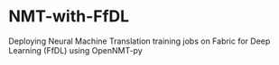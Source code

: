 # NMT-with-FfDL
Deploying Neural Machine Translation training jobs on Fabric for Deep Learning (FfDL) using OpenNMT-py
